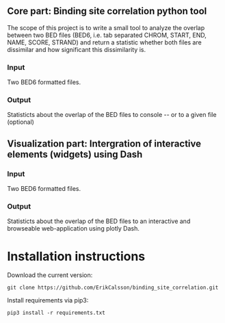 ## Core part: Binding site correlation python tool
The scope of this project is to write a small tool to analyze the overlap between two BED files (BED6, i.e. tab separated CHROM, START, END, NAME, SCORE, STRAND) and return a statistic whether both files are dissimilar and how significant this dissimilarity is.

### Input

Two BED6 formatted files.

### Output

Statisticts about the overlap of the BED files to console -- or to a given file (optional)

## Visualization part: Intergration of interactive elements (widgets) using Dash

### Input

Two BED6 formatted files.

### Output

Statisticts about the overlap of the BED files to an interactive and browseable web-application using plotly Dash. 


# Installation instructions

Download the current version:
```
git clone https://github.com/ErikCalsson/binding_site_correlation.git
```

Install requirements via pip3:
```
pip3 install -r requirements.txt
```
